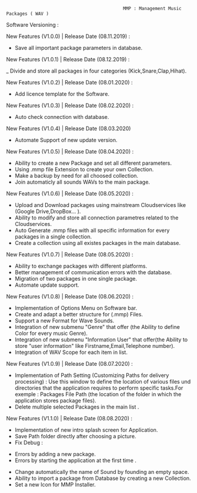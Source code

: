                                                 MMP : Management Music Packages ( WAV )

Software Versioning :

New Features (V1.0.0) | Release Date (08.11.2019) :

- Save all important package parameters in database.

New Features (V1.0.1) | Release Date (08.12.2019) :

_ Divide and store all packages in four categories (Kick,Snare,Clap,Hihat). 

New Features (V1.0.2) | Release Date (08.01.2020) :
- Add licence template for the Software.

New Features (V1.0.3) | Release Date (08.02.2020) :

- Auto check connection with database.

New Features (V1.0.4) | Release Date (08.03.2020)
- Automate Support of new update version.
 
New Features (V1.0.5) | Release Date (08.04.2020) :

- Ability to create a new Package and set all different parameters.
- Using .mmp file  Extension to create your own Collection.
- Make a backup by need for all choosed collection.
- Join automaticly all sounds WAVs to the main package.
 
New Features (V1.0.6) | Release Date (08.05.2020) :

- Upload and Download packages using mainstream Cloudservices like (Google Drive,DropBox... ).
- Ability to modify and store all connection parametres related to the Cloudservices.
- Auto Generate .mmp files with all specific information for every packages in a single collection.
- Create a collection using all existes packages in the main database.

New Features (V1.0.7) | Release Date (08.05.2020) :

- Ability to exchange packages with different platforms.
- Better management of communication errors with the database.
- Migration  of two packages in one single package.
- Automate update support.

New Features (V1.0.8) | Release Date (08.06.2020) :

- Implementation of Options Menu on Software bar.
- Create and adapt a better structure for (.mmp) Files.
- Support a new Format for Wave Sounds.
- Integration of new submenu "Genre" that offer (the Ability to define Color for every music Genre).
- Integration of new submenu "Information User" that offer(the Ability to store "user information" like  Firstname,Email,Telephone number).
- Integration of WAV Scope for each item in list.

New Features (V1.0.9) | Release Date (08.07.2020) :

- Implementation of Path Setting (Customizing Paths for delivery processing) : 
Use this window to define the location of various files und directories that the application requires to perform specific tasks.For exemple : Packages File Path (the location of the folder in which the application stores package files).
- Delete multiple selected Packages in the main list .

New Features (V1.1.0) | Release Date (08.08.2020) :

- Implementation of new intro splash screen for Application.
- Save Path folder directly after choosing a picture.
- Fix Debug : 
+ Errors by adding a new package.
+ Errors by starting the application at the first time .
- Change automatically the name of Sound by founding an empty space.
- Ability to import a package from Database by creating a new Collection.
- Set a new Icon for MMP Installer. 




